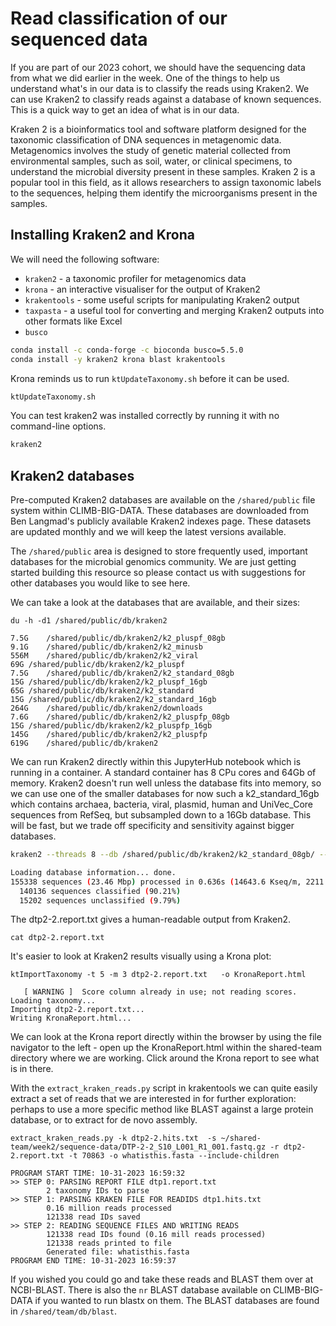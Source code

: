 # Read classification of our sequenced data

If you are part of our 2023 cohort, we should have the sequencing data from what we did earlier in the week. One of the things to help us understand what's in our data is to classify the reads using Kraken2. We can use Kraken2 to classify reads against a database of known sequences. This is a quick way to get an idea of what is in our data.

Kraken 2 is a bioinformatics tool and software platform designed for the taxonomic classification of DNA sequences in metagenomic data. Metagenomics involves the study of genetic material collected from environmental samples, such as soil, water, or clinical specimens, to understand the microbial diversity present in these samples. Kraken 2 is a popular tool in this field, as it allows researchers to assign taxonomic labels to the sequences, helping them identify the microorganisms present in the samples.

## Installing Kraken2 and Krona
We will need the following software:

* `kraken2` - a taxonomic profiler for metagenomics data
* `krona` - an interactive visualiser for the output of Kraken2
* `krakentools` - some useful scripts for manipulating Kraken2 output
* `taxpasta` - a useful tool for converting and merging Kraken2 outputs into other formats like Excel
* `busco`


```bash
conda install -c conda-forge -c bioconda busco=5.5.0
conda install -y kraken2 krona blast krakentools 
```

Krona reminds us to run `ktUpdateTaxonomy.sh` before it can be used.

```bash
ktUpdateTaxonomy.sh
```
You can test kraken2 was installed correctly by running it with no command-line options.

```bash
kraken2
```

## Kraken2 databases 
Pre-computed Kraken2 databases are available on the `/shared/public` file system within CLIMB-BIG-DATA. These databases are downloaded from Ben Langmad's publicly available Kraken2 indexes page. These datasets are updated monthly and we will keep the latest versions available.

The `/shared/public` area is designed to store frequently used, important databases for the microbial genomics community. We are just getting started building this resource so please contact us with suggestions for other databases you would like to see here.

We can take a look at the databases that are available, and their sizes:

```
du -h -d1 /shared/public/db/kraken2

7.5G    /shared/public/db/kraken2/k2_pluspf_08gb
9.1G    /shared/public/db/kraken2/k2_minusb
556M    /shared/public/db/kraken2/k2_viral
69G /shared/public/db/kraken2/k2_pluspf
7.5G    /shared/public/db/kraken2/k2_standard_08gb
15G /shared/public/db/kraken2/k2_pluspf_16gb
65G /shared/public/db/kraken2/k2_standard
15G /shared/public/db/kraken2/k2_standard_16gb
264G    /shared/public/db/kraken2/downloads
7.6G    /shared/public/db/kraken2/k2_pluspfp_08gb
15G /shared/public/db/kraken2/k2_pluspfp_16gb
145G    /shared/public/db/kraken2/k2_pluspfp
619G    /shared/public/db/kraken2
```

We can run Kraken2 directly within this JupyterHub notebook which is running in a container. A standard container has 8 CPu cores and 64Gb of memory. Kraken2 doesn't run well unless the database fits into memory, so we can use one of the smaller databases for now such a k2_standard_16gb which contains archaea, bacteria, viral, plasmid, human and UniVec_Core sequences from RefSeq, but subsampled down to a 16Gb database. This will be fast, but we trade off specificity and sensitivity against bigger databases.

```bash
kraken2 --threads 8 --db /shared/public/db/kraken2/k2_standard_08gb/ --output dtp2-2.hits.txt --report dtp2-2.report.txt  --use-names  ~/shared-team/week2/sequence-data/DTP-2-2_S10_L001_R1_001.fastq.gz

Loading database information... done.
155338 sequences (23.46 Mbp) processed in 0.636s (14643.6 Kseq/m, 2211.19 Mbp/m).
  140136 sequences classified (90.21%)
  15202 sequences unclassified (9.79%)
```

The dtp2-2.report.txt  gives a human-readable output from Kraken2.

```
cat dtp2-2.report.txt  
```

It's easier to look at Kraken2 results visually using a Krona plot:

```
ktImportTaxonomy -t 5 -m 3 dtp2-2.report.txt   -o KronaReport.html

   [ WARNING ]  Score column already in use; not reading scores.
Loading taxonomy...
Importing dtp2-2.report.txt...
Writing KronaReport.html...
```

We can look at the Krona report directly within the browser by using the file navigator to the left - open up the KronaReport.html within the shared-team directory where we are working. Click around the Krona report to see what is in there.

With the `extract_kraken_reads.py` script in krakentools we can quite easily extract a set of reads that we are interested in for further exploration: perhaps to use a more specific method like BLAST against a large protein database, or to extract for de novo assembly.

```
extract_kraken_reads.py -k dtp2-2.hits.txt  -s ~/shared-team/week2/sequence-data/DTP-2-2_S10_L001_R1_001.fastq.gz -r dtp2-2.report.txt -t 70863 -o whatisthis.fasta --include-children
```

```
PROGRAM START TIME: 10-31-2023 16:59:32
>> STEP 0: PARSING REPORT FILE dtp1.report.txt
        2 taxonomy IDs to parse
>> STEP 1: PARSING KRAKEN FILE FOR READIDS dtp1.hits.txt
        0.16 million reads processed
        121338 read IDs saved
>> STEP 2: READING SEQUENCE FILES AND WRITING READS
        121338 read IDs found (0.16 mill reads processed)
        121338 reads printed to file
        Generated file: whatisthis.fasta
PROGRAM END TIME: 10-31-2023 16:59:37
```

If you wished you could go and take these reads and BLAST them over at NCBI-BLAST. There is also the `nr` BLAST database available on CLIMB-BIG-DATA if you wanted to run blastx on them. The BLAST databases are found in `/shared/team/db/blast`.
